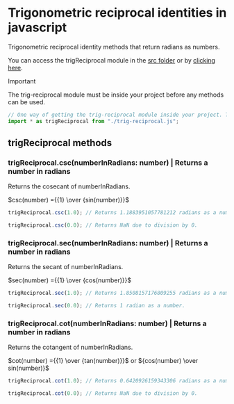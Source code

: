 # Trigonometric reciprocal identities in javascript

Trigonometric reciprocal identity methods that return radians as numbers.

You can access the trigReciprocal module in the [src folder](src) or by [clicking here](src/trig-reciprocal.js).

> [!IMPORTANT]
> The trig-reciprocal module must be inside your project before any methods can be used.

```JavaScript
// One way of getting the trig-reciprocal module inside your project. This requires the module to be in the same folder as the file using this code.
import * as trigReciprocal from "./trig-reciprocal.js";
```

## trigReciprocal methods

### trigReciprocal.csc(numberInRadians: number) | Returns a number in radians

Returns the cosecant of numberInRadians.

$csc(number) ={{1} \over {sin(number)}}$

```JavaScript
trigReciprocal.csc(1.0); // Returns 1.1883951057781212 radians as a number.
```

```JavaScript
trigReciprocal.csc(0.0); // Returns NaN due to division by 0.
```

### trigReciprocal.sec(numberInRadians: number) | Returns a number in radians

Returns the secant of numberInRadians.

$sec(number) ={{1} \over {cos(number)}}$

```JavaScript
trigReciprocal.sec(1.0); // Returns 1.8508157176809255 radians as a number.
```

```JavaScript
trigReciprocal.sec(0.0); // Returns 1 radian as a number.
```

### trigReciprocal.cot(numberInRadians: number) | Returns a number in radians

Returns the cotangent of numberInRadians.

$cot(number) ={{1} \over {tan(number)}}$ or ${cos(number) \over sin(number)}$

```JavaScript
trigReciprocal.cot(1.0); // Returns 0.6420926159343306 radians as a number.
```

```JavaScript
trigReciprocal.cot(0.0); // Returns NaN due to division by 0.
```
